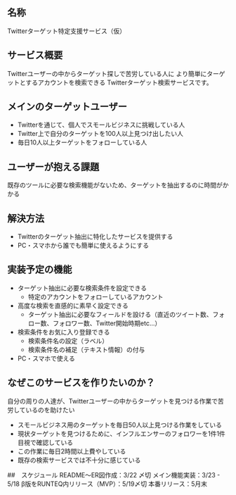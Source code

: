 ## 名称
Twitterターゲット特定支援サービス（仮）

## サービス概要
Twitterユーザーの中からターゲット探しで苦労している人に
より簡単にターゲットとするアカウントを検索できる
Twitterターゲット検索サービスです。

## メインのターゲットユーザー
- Twitterを通じて、個人でスモールビジネスに挑戦している人
- Twitter上で自分のターゲットを100人以上見つけ出したい人
- 毎日10人以上ターゲットをフォローしている人

## ユーザーが抱える課題
既存のツールに必要な検索機能がないため、ターゲットを抽出するのに時間がかかる

## 解決方法
- Twitterのターゲット抽出に特化したサービスを提供する
- PC・スマホから誰でも簡単に使えるようにする

## 実装予定の機能
- ターゲット抽出に必要な検索条件を設定できる
    - 特定のアカウントをフォローしているアカウント
- 高度な検索を直感的に素早く設定できる
    - ターゲット抽出に必要なフィールドを設ける（直近のツイート数、フォロー数、フォロワー数、Twitter開始時期etc...）
- 検索条件をお気に入り登録できる
    - 検索条件名の設定（ラベル）
    - 検索条件名の補足（テキスト情報）の付与
- PC・スマホで使える


## なぜこのサービスを作りたいのか？
自分の周りの人達が、Twitterユーザーの中からターゲットを見つける作業で苦労しているのを助けたい
- スモールビジネス用のターゲットを毎日50人以上見つける作業をしている
- 現状ターゲットを見つけるために、インフルエンサーのフォロワーを1件1件目視で確認している
- この作業に毎日2時間以上費やしている
- 既存の検索サービスでは不十分に感じている

##　スケジュール
README〜ER図作成：3/22 〆切
メイン機能実装：3/23 - 5/18
β版をRUNTEQ内リリース（MVP）：5/19〆切
本番リリース：5月末